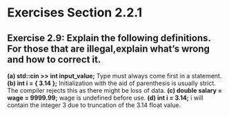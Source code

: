 # Exercises Section 2.2.1

## Exercise 2.9: Explain the following definitions. For those that are illegal,explain what’s wrong and how to correct it.

**(a) std::cin >> int input_value;**
Type must always come first in a statement.
**(b) int i = { 3.14 };**
Initialization with the aid of parenthesis is usually strict. The compiler rejects this as there might be loss of data.
**(c) double salary = wage = 9999.99;**
wage is undefined before use.
**(d) int i = 3.14;**
i will contain the integer 3 due to truncation of the 3.14 float value.

